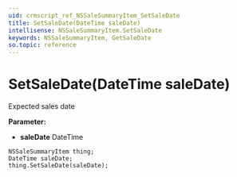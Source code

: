 ```yaml
---
uid: crmscript_ref_NSSaleSummaryItem_SetSaleDate
title: SetSaleDate(DateTime saleDate)
intellisense: NSSaleSummaryItem.SetSaleDate
keywords: NSSaleSummaryItem, GetSaleDate
so.topic: reference
---
```


# SetSaleDate(DateTime saleDate)

Expected sales date

**Parameter:** 
 - **saleDate** DateTime

```crmscript
NSSaleSummaryItem thing;
DateTime saleDate;
thing.SetSaleDate(saleDate);
```


